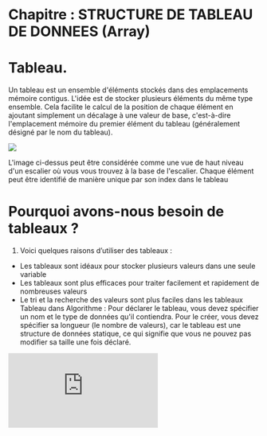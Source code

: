 # Chapitre : STRUCTURE DE TABLEAU DE DONNEES (Array)


# Tableau.

Un tableau est un ensemble d'éléments stockés dans des emplacements mémoire contigus. L'idée est de stocker plusieurs éléments du même type ensemble. Cela facilite le calcul de la position de chaque élément en ajoutant simplement un décalage à une valeur de base, c'est-à-dire l'emplacement mémoire du premier élément du tableau (généralement désigné par le nom du tableau).

![](https://i.imgur.com/W5DR54u.png)

L'image ci-dessus peut être considérée comme une vue de haut niveau d'un escalier où vous vous trouvez à la base de l'escalier. Chaque élément peut être identifié de manière unique par son index dans le tableau

# Pourquoi avons-nous besoin de tableaux ?

1. Voici quelques raisons d’utiliser des tableaux :

* Les tableaux sont idéaux pour stocker plusieurs valeurs dans une seule variable
* Les tableaux sont plus efficaces pour traiter facilement et rapidement de nombreuses valeurs
* Le tri et la recherche des valeurs sont plus faciles dans les tableaux
  Tableau dans Algorithme :
  Pour déclarer le tableau, vous devez spécifier un nom et le type de données qu'il contiendra. Pour le créer, vous devez spécifier sa longueur (le nombre de valeurs), car le tableau est une structure de données statique, ce qui signifie que vous ne pouvez pas modifier sa taille une fois déclaré.

<iframe allowfullscreen="true" frameborder="0" src="https://www.youtube.com/embed/PG6OAeeq42w"></iframe>
